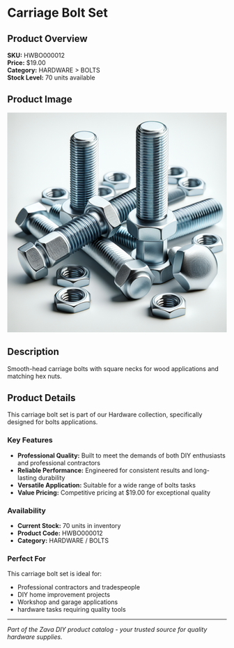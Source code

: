 # Carriage Bolt Set

## Product Overview

**SKU:** HWBO000012  
**Price:** $19.00  
**Category:** HARDWARE > BOLTS  
**Stock Level:** 70 units available  

## Product Image

![Carriage Bolt Set](https://raw.githubusercontent.com/microsoft/ai-tour-26-zava-diy-dataset-plus-mcp/refs/heads/main/images/hardware_bolts_carriage_bolt_set_20250620_195645.png)

## Description

Smooth-head carriage bolts with square necks for wood applications and matching hex nuts.

## Product Details

This carriage bolt set is part of our Hardware collection, specifically designed for bolts applications. 

### Key Features

- **Professional Quality:** Built to meet the demands of both DIY enthusiasts and professional contractors
- **Reliable Performance:** Engineered for consistent results and long-lasting durability
- **Versatile Application:** Suitable for a wide range of bolts tasks
- **Value Pricing:** Competitive pricing at $19.00 for exceptional quality

### Availability

- **Current Stock:** 70 units in inventory
- **Product Code:** HWBO000012
- **Category:** HARDWARE / BOLTS

### Perfect For

This carriage bolt set is ideal for:
- Professional contractors and tradespeople
- DIY home improvement projects  
- Workshop and garage applications
- hardware tasks requiring quality tools

---

*Part of the Zava DIY product catalog - your trusted source for quality hardware supplies.*
